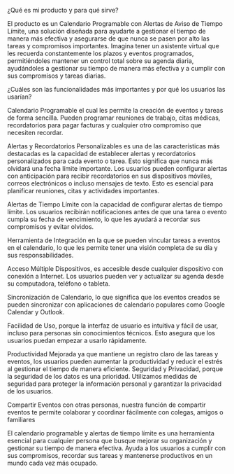 ¿Qué es mi producto y para qué sirve?

 El producto es un Calendario Programable con Alertas de Aviso de Tiempo Límite, una solución diseñada para ayudarte a gestionar el tiempo de manera más efectiva y asegurarse de que nunca se pasen por alto las tareas y compromisos importantes. Imagina tener un asistente virtual que les recuerda constantemente los plazos y eventos programados, permitiéndoles mantener un control total sobre su agenda diaria, ayudándoles a gestionar su tiempo de manera más efectiva y a cumplir con sus compromisos y tareas diarias.

 ¿Cuáles son las funcionalidades más importantes y por qué los usuarios las usarían?

 Calendario Programable el cual les permite la creación de eventos y tareas de forma sencilla. Pueden programar reuniones de trabajo, citas médicas, recordatorios para pagar facturas y cualquier otro compromiso que necesiten recordar.

 Alertas y Recordatorios Personalizables es una de las características más destacadas es la capacidad de establecer alertas y recordatorios personalizados para cada evento o tarea. Esto significa que nunca más olvidará una fecha límite importante. Los usuarios pueden configurar alertas con anticipación para recibir recordatorios en sus dispositivos móviles, correos electrónicos o incluso mensajes de texto. Esto es esencial para planificar reuniones, citas y actividades importantes.
 
 Alertas de Tiempo Límite con la capacidad de configurar alertas de tiempo límite. Los usuarios recibirán notificaciones antes de que una tarea o evento cumpla su fecha de vencimiento, lo que les ayudará a recordar sus compromisos y evitar olvidos.
 
 Herramienta de Integración en la que se pueden vincular tareas a eventos en el calendario, lo que les permite tener una visión completa de su día y sus responsabilidades.

 Acceso Múltiple Dispositivos, es accesible desde cualquier dispositivo con conexión a Internet. Los usuarios pueden ver y actualizar su agenda desde su computadora, teléfono o tableta.

 Sincronización de Calendario, lo que significa que los eventos creados se pueden sincronizar con aplicaciones de calendario populares como Google Calendar y Outlook.
 
 Facilidad de Uso, porque la interfaz de usuario es intuitiva y fácil de usar, incluso para personas sin conocimientos técnicos. Esto asegura que los usuarios puedan empezar a usarlo rápidamente.

 Productividad Mejorada ya que mantiene un registro claro de las tareas y eventos, los usuarios pueden aumentar la productividad y reducir el estrés al gestionar el tiempo de manera eficiente.
 Seguridad y Privacidad, porque la seguridad de los datos es una prioridad. Utilizamos medidas de seguridad para proteger la información personal y garantizar la privacidad de los usuarios.

Compartir Eventos con otras personas, nuestra función de compartir eventos te permite colaborar y coordinar fácilmente con colegas, amigos o familiares


El calendario programable y alertas de tiempo límite es una herramienta esencial para cualquier persona que busque mejorar su organización y gestionar su tiempo de manera efectiva. Ayuda a los usuarios a cumplir con sus compromisos, recordar sus tareas y mantenerse productivos en un mundo cada vez más ocupado.
